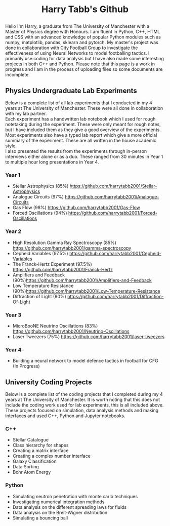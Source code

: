 # <p align="center">Harry Tabb's Github</p>

Hello I'm Harry, a graduate from The University of Manchester with a Master of Physics degree with Honours.
I am fluent in Python, C++, HTML and CSS with an advanced knowledge of popular Python modules such as numpy, matplotlib, pandas, sklearn and pytorch.
My master's project was done in collaboration with City Football Group to investigate the effectiveness of using Neural Networks to model footballing tactics. 
I primarily use coding for data analysis but I have also made some interesting projects in both C++ and Python.
Please note that this page is a work in progress and I am in the process of uploading files so some documents are incomplete.

## Physics Undergraduate Lab Experiments
Below is a complete list of all lab experiments that I conducted in my 4 years at The University of Manchester. These were all done in collaboration with my lab partner. \
Each experiment has a handwritten lab notebook which I used for rough notetaking during the experiment. These were only meant for rough notes, but I have included them as they give a good overview of the experiments.\
Most experiments also have a typed lab report which give a more official summary of the experiment. These are all written in the house academic style.\
I also presented the results from the experiments through in-person interviews either alone or as a duo. These ranged from 30 minutes in Year 1 to multiple hour long presentations in Year 4.
### Year 1
* Stellar Astrophysics (85%) https://github.com/harrytabb2001/Stellar-Astrophysics
* Analogue Circuits (97%) https://github.com/harrytabb2001/Analogue-Circuits
* Gas Flow (98%) https://github.com/harrytabb2001/Gas-Flow
* Forced Oscillations (94%) https://github.com/harrytabb2001/Forced-Oscillations

### Year 2
* High Resolution Gamma Ray Spectroscopy (85%) https://github.com/harrytabb2001/gamma-spectroscopy
* Cepheid Variables (97.5%) https://github.com/harrytabb2001/Cepheid-Variables
* The Franck-Hertz Experiment (97.5%) https://github.com/harrytabb2001/Franck-Hertz
* Amplifiers and Feedback (90%)https://github.com/harrytabb2001/Amplifiers-and-Feedback
* Low Temperature Resistance (90%)https://github.com/harrytabb2001/Low-Temperature-Resistance
* Diffraction of Light (80%) https://github.com/harrytabb2001/Diffraction-Of-Light

### Year 3
* MicroBooNE Neutrino Oscillations (83%) https://github.com/harrytabb2001/Neutrino-Oscillations
* Laser Tweezers (75%) https://github.com/harrytabb2001/laser-tweezers

### Year 4

* Building a neural network to model defence tactics in football for CFG (In Progress)

## University Coding Projects
Below is a complete list of the coding projects that I completed during my 4 years at The University of Manchester. It is worth noting that this does not include the coding work used for lab experiments, this is all included above.  These projects focused on simulation, data analysis methods and making interfaces and used C++, Python and Jupyter notebooks. 

### C++
* Stellar Catalogue
* Class hierarchy for shapes
* Creating a matrix interface
* Creating a complex number interface
* Galaxy Classification
* Data Sorting
* Bohr Atom Energy

### Python
* Simulating neutron penetration with monte carlo techniques
* Investigating numerical integration methods
* Data analysis on the different spreading laws for fluids
* Data analysis on the Breit-Wigner distribution
* Simulating a bouncing ball

